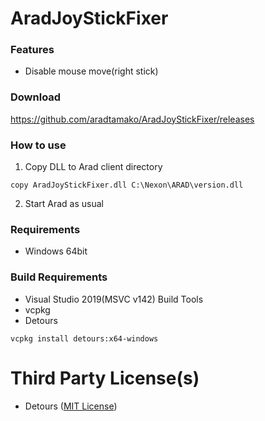 # AradJoyStickFixer

### Features
- Disable mouse move(right stick)

### Download
https://github.com/aradtamako/AradJoyStickFixer/releases

### How to use
1. Copy DLL to Arad client directory
```
copy AradJoyStickFixer.dll C:\Nexon\ARAD\version.dll
```

2. Start Arad as usual

### Requirements
- Windows 64bit

### Build Requirements
- Visual Studio 2019(MSVC v142) Build Tools
- vcpkg
- Detours

```
vcpkg install detours:x64-windows
```

# Third Party License(s)
- Detours ([MIT License](https://github.com/microsoft/Detours))
